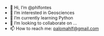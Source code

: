 - 👋 Hi, I’m @phlfontes
- 👀 I’m interested in Geosciences
- 🌱 I’m currently learning Python
- 💞️ I’m looking to collaborate on ...
- 📫 How to reach me: palomahlf@gmail.com

<!---
phlfontes/phlfontes is a ✨ special ✨ repository because its `README.md` (this file) appears on your GitHub profile.
You can click the Preview link to take a look at your changes.
--->
